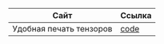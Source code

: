 | Сайт | Ссылка |
| ------ | ------ |
|Удобная печать тензоров|[code](https://github.com/xl0/lovely-tensors)
